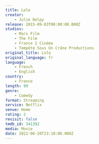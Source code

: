 ```yaml
---
title: Lolo
creator:
    - Julie Delpy
release: 2015-09-03T00:00:00.000Z
studios:
    - Mars Film
    - The Film
    - France 2 Cinéma
    - Tempête Sous Un Crâne Productions
original_title: Lolo
original_language: fr
language:
    - French
    - English
country:
    - France
length: 99
genre:
    - Comedy
format: Streaming
service: Netflix
venue: Home
rating: 2
revisit: false
tmdb_id: 341392
media: Movie
date: 2022-06-20T23:10:00.000Z
---
```

